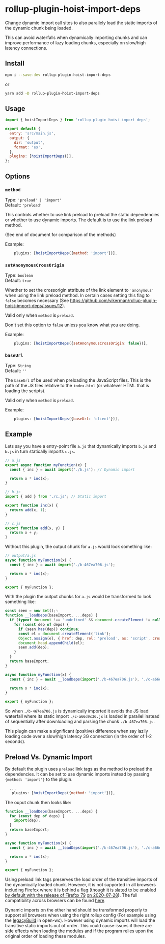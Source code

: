 # rollup-plugin-hoist-import-deps

Change dynamic import call sites to also parallely load the static imports of the dynamic chunk being loaded.

This can avoid waterfalls when dynamically importing chunks and can improve performance of lazy loading chunks, especially on slow/high latency connections.

## Install

```sh
npm i --save-dev rollup-plugin-hoist-import-deps
```

or

```sh
yarn add -D rollup-plugin-hoist-import-deps
```

## Usage

```js
import { hoistImportDeps } from 'rollup-plugin-hoist-import-deps';

export default {
  entry: 'src/main.js',
  output: {
    dir: 'output',
    format: 'es',
  },
  plugins: [hoistImportDeps()],
};
```

## Options

### `method`

Type: `'preload' | 'import'`<br>
Default: `'preload'`

This controls whether to use link preload to preload the static dependencies or whether to use dynamic imports. The default is to use the link preload method.

(See end of document for comparison of the methods)

Example:

```js
    plugins: [hoistImportDeps({method: 'import'})],
```

### `setAnonymousCrossOrigin`

Type: `boolean`<br>
Default: `true`

Whether to set the crossorigin attribute of the link element to `'anonymous'` when using the link preload method. In certain cases setting this flag to `false` becomes necessary (See https://github.com/vikerman/rollup-plugin-hoist-import-deps/issues/12).

Valid only when `method` is `preload`.

Don't set this option to `false` unless you know what you are doing.

Example:

```js
    plugins: [hoistImportDeps({setAnonymousCrossOrigin: false})],
```

### `baseUrl`

Type: `String`<br>
Default: `''`

The `baseUrl` of be used when preloading the JavaScript files. This is the path of the JS files relative to the `index.html` (or whatever HTML that is loading the scripts).

Valid only when `method` is `preload`.

Example:

```js
    plugins: [hoistImportDeps({baseUrl: 'client'})],
```

## Example

Lets say you have a entry-point file `a.js` that dynamically imports `b.js`
and `b.js` in turn statically imports `c.js`.

```js
// a.js
export async function myFunction(x) {
  const { inc } = await import('./b.js'); // Dynamic import

  return x * inc(x);
}
```

```js
// b.js
import { add } from './c.js'; // Static import

export function inc(x) {
  return add(x, 1);
}
```

```js
// c.js
export function add(x, y) {
  return x + y;
}
```

Without this plugin, the output chunk for `a.js` would look something like:

```js
// output/a.js
async function myFunction(x) {
  const { inc } = await import('./b-467ea706.js');

  return x * inc(x);
}

export { myFunction };
```

With the plugin the output chunks for `a.js` would be transformed to look
something like:

```js
const seen = new Set();␊
function __loadDeps(baseImport, ...deps) {
  if (typeof document !== 'undefined' && document.createElement != null && document.head != null) {
    for (const dep of deps) {
      if (seen.has(dep)) continue;
      const el = document.createElement('link');
      Object.assign(el, { href: dep, rel: 'preload', as: 'script', crossorigin: 'anonymous', onload: () => el.remove() });
      document.head.appendChild(el);
      seen.add(dep);
    }
  }
  return baseImport;
}

async function myFunction(x) {
  const { inc } = await __loadDeps(import('./b-467ea706.js'), './c-a66d9c36.js');

  return x * inc(x);
}

export { myFunction };
```

So when `./b-467ea706.js` is dynamically imported it avoids the JS load
waterfall where its static import `./c-a66d9c36.js` is loaded in parallel
instead of sequentially after downloading and parsing the chunk
`./b-467ea706.js`.

This plugin can make a significant (positive) difference when say lazily loading
code over a slow/high latency 3G connection (in the order of 1-2 seconds).

## Preload Vs. Dynamic Import

By default the plugin uses `preload` link tags as the method to preload the
dependencies. It can be set to use dynamic imports instead by passing `{method: 'import'}` to the plugin.

```js
  ...
   plugins: [hoistImportDeps({method: 'import'})],
```

The ouput chunk then looks like:

```js
function __loadDeps(baseImport, ...deps) {
  for (const dep of deps) {
    import(dep);
  }
  return baseImport;
}

async function myFunction(x) {
  const { inc } = await __loadDeps(import('./b-467ea706.js'), './c-a66d9c36.js');

  return x * inc(x);
}

export { myFunction };
```

Using preload link tags preserves the load order of the transitive imports of
the dynamically loaded chunk. However, it is not supported in all browsers
including Firefox where it is behind a flag (though [it is slated to be enabled by default with the release of Firefox 79](https://developer.mozilla.org/en-US/docs/Mozilla/Firefox/Experimental_features#HTML) [on 2020-07-28](https://wiki.mozilla.org/Release_Management/Calendar)). The full compatibility across
browsers can be found [here](https://caniuse.com/#feat=link-rel-preload).

Dynamic imports on the other hand should be transformed properly to support
all browsers when using the right rollup config (For example using the
[legacyBuild](https://open-wc.org/building/building-rollup.html#supporting-older-browsers) in open-wc).
However using dynamic imports will load the transitive static imports out of order.
This could cause issues if there are side effects when loading the modules and if the program
relies upon the original order of loading these modules.
